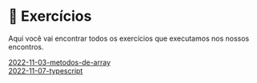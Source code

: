 # 💪 Exercícios

Aqui você vai encontrar todos os exercícios que executamos nos nossos encontros.

[2022-11-03-metodos-de-array](./2022-11-03-metodos-de-array)  
[2022-11-07-typescript](./2022-11-07-typescript)
